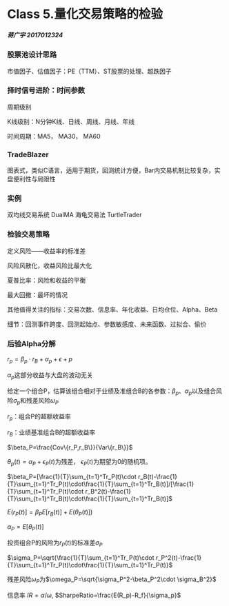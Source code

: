 # Class 5.量化交易策略的检验

##### 蒋广宇 2017012324

### 股票池设计思路

市值因子、估值因子：PE（TTM）、ST股票的处理、超跌因子

### 择时信号进阶：时间参数

周期级别

K线级别：N分钟K线、日线、周线、月线、年线

时间周期：MA5， MA30， MA60

### TradeBlazer

图表式，类似C语言，适用于期货，回测统计方便，Bar内交易机制比较复杂，实盘便利性与局限性

### 实例

双均线交易系统 DualMA 海龟交易法 TurtleTrader

### 检验交易策略

定义风险——收益率的标准差

风险风散化，收益风险比最大化

夏普比率：风险和收益的平衡

最大回撤：最坏的情况

其他值得关注的指标：交易次数、信息率、年化收益、日均仓位、Alpha、Beta

细节：回测事件跨度、回测起始点、参数敏感度、未来函数、过拟合、偷价

### 后验Alpha分解

$r_p=\beta_p\cdot r_B+\alpha_p+\epsilon+p$

$\alpha_p$这部分收益与大盘的波动无关

给定一个组合P，估算该组合相对于业绩及准组合B的各参数：$\beta_p$、$\alpha_p$以及组合风险$\sigma_p$和残差风险$\omega_P$

$r_p$：组合P的超额收益率

$r_B$：业绩基准组合B的超额收益率

$\beta_P=\frac{Cov\{r_P,r_B\}}{Var\{r_B\}}$

$\theta_p(t)=\alpha_P+\epsilon_P(t)$为残差， $\epsilon_P(t)$为期望为0的随机项。

$\beta_P=[\frac{1}{T}\sum_{t=1}^Tr_P(t)\cdot r_B(t)-\frac{1}{T}\sum_{t=1}^Tr_P(t)\cdot\frac{1}{T}\sum_{t=1}^Tr_B(t)]/[\frac{1}{T}\sum_{t=1}^Tr_P(t)\cdot r_B^2(t)-\frac{1}{T}\sum_{t=1}^Tr_B(t)\cdot\frac{1}{T}\sum_{t=1}^Tr_B(t)]$

$E(r_P(t)]=\beta_PE[r_B(t)]+E(\theta_P(t)])$

$\alpha_P=E[\theta_P(t)]$

投资组合P的风险为$r_P(t)$的标准差$\sigma_P$

$\sigma_P=\sqrt{\frac{1}{T}\sum_{t=1}^Tr_P(t)\cdot r_P^2(t)-\frac{1}{T}\sum_{t=1}^Tr_P(t)\cdot\frac{1}{T}\sum_{t=1}^Tr_P(t)}$

残差风险$\omega_P$为$\omega_P=\sqrt{\sigma_P^2-\beta_P^2\cdot \sigma_B^2}$

信息率 $IR=\alpha/\omega$, $SharpeRatio=\frac{E(R_p)-R_f}{\sigma_p}$











